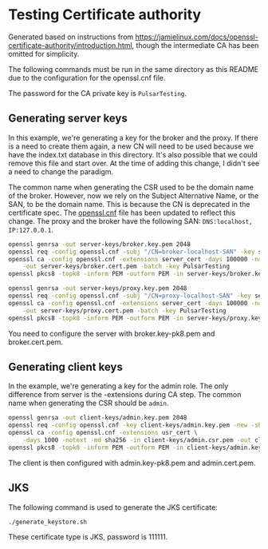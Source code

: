 # Testing Certificate authority

Generated based on instructions from https://jamielinux.com/docs/openssl-certificate-authority/introduction.html,
though the intermediate CA has been omitted for simplicity.

The following commands must be run in the same directory as this README due to the configuration for the openssl.cnf file.

The password for the CA private key is ```PulsarTesting```.

## Generating server keys

In this example, we're generating a key for the broker and the proxy. If there is a need to create them again, a new
CN will need to be used because we have the index.txt database in this directory. It's also possible that we could
remove this file and start over. At the time of adding this change, I didn't see a need to change the paradigm.

The common name when generating the CSR used to be the domain name of the broker. However, now we rely on the Subject
Alternative Name, or the SAN, to be the domain name. This is because the CN is deprecated in the certificate spec. The
[openssl.cnf](openssl.cnf) file has been updated to reflect this change. The proxy and the broker have the following
SAN: ```DNS:localhost, IP:127.0.0.1```.

```bash
openssl genrsa -out server-keys/broker.key.pem 2048
openssl req -config openssl.cnf -subj "/CN=broker-localhost-SAN" -key server-keys/broker.key.pem -new -sha256 -out server-keys/broker.csr.pem
openssl ca -config openssl.cnf -extensions server_cert -days 100000 -notext -md sha256 -in server-keys/broker.csr.pem \
    -out server-keys/broker.cert.pem -batch -key PulsarTesting
openssl pkcs8 -topk8 -inform PEM -outform PEM -in server-keys/broker.key.pem -out server-keys/broker.key-pk8.pem -nocrypt

openssl genrsa -out server-keys/proxy.key.pem 2048
openssl req -config openssl.cnf -subj "/CN=proxy-localhost-SAN" -key server-keys/proxy.key.pem -new -sha256 -out server-keys/proxy.csr.pem
openssl ca -config openssl.cnf -extensions server_cert -days 100000 -notext -md sha256 -in server-keys/proxy.csr.pem \
    -out server-keys/proxy.cert.pem -batch -key PulsarTesting
openssl pkcs8 -topk8 -inform PEM -outform PEM -in server-keys/proxy.key.pem -out server-keys/proxy.key-pk8.pem -nocrypt
```

You need to configure the server with broker.key-pk8.pem and broker.cert.pem.

## Generating client keys

In the example, we're generating a key for the admin role. The only difference from server is the -extensions during CA step.
The common name when generating the CSR should be ```admin```.

```bash
openssl genrsa -out client-keys/admin.key.pem 2048
openssl req -config openssl.cnf -key client-keys/admin.key.pem -new -sha256 -out client-keys/admin.csr.pem
openssl ca -config openssl.cnf -extensions usr_cert \
    -days 1000 -notext -md sha256 -in client-keys/admin.csr.pem -out client-keys/admin.cert.pem
openssl pkcs8 -topk8 -inform PEM -outform PEM -in client-keys/admin.key.pem -out client-keys/admin.key-pk8.pem -nocrypt
```

The client is then configured with admin.key-pk8.pem and admin.cert.pem.

## JKS

The following command is used to generate the JKS certificate:
```shell
./generate_keystore.sh
```

These certificate type is JKS, password is 111111.
